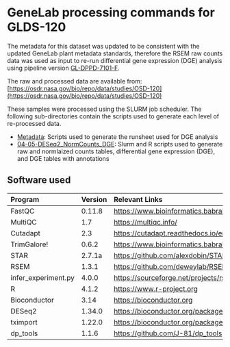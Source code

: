 # GeneLab processing commands for GLDS-120
The metadata for this dataset was updated to be consistent with the updated GeneLab plant metadata standards, therefore the RSEM raw counts data was used as input to re-run differential gene expression (DGE) analysis using pipeline version 
[GL-DPPD-7101-F](../../../Pipeline_GL-DPPD-7101_Versions/GL-DPPD-7101-F.md).

The raw and processed data are available from: [https://osdr.nasa.gov/bio/repo/data/studies/OSD-120](https://osdr.nasa.gov/bio/repo/data/studies/OSD-120)

These samples were processed using the SLURM job scheduler. The following sub-directories contain the scripts used to generate each level of re-processed data.
  - [Metadata](Metadata): Scripts used to generate the runsheet used for DGE analysis
  - [04-05-DESeq2_NormCounts_DGE](04-05-DESeq2_NormCounts_DGE): Slurm and R scripts used to generate raw and normlaized counts tables, differential gene expression (DGE), and DGE tables with annotations

## Software used  
| Program              | Version          | Relevant Links                                                    |
|:---------------------|:-----------------|:------------------------------------------------------------------|
| FastQC               | 0.11.8           | https://www.bioinformatics.babraham.ac.uk/projects/fastqc/        |
| MultiQC              | 1.7              | https://multiqc.info/                                             |
| Cutadapt             | 2.3              | https://cutadapt.readthedocs.io/en/stable/                        |
| TrimGalore!          | 0.6.2            | https://www.bioinformatics.babraham.ac.uk/projects/trim_galore/   |
| STAR                 | 2.7.1a           | https://github.com/alexdobin/STAR                                 |
| RSEM                 | 1.3.1            | https://github.com/deweylab/RSEM                                  |
| infer_experiment.py  | 4.0.0            | https://sourceforge.net/projects/rseqc                            |
| R                    | 4.1.2            | https://www.r-project.org                                         |
| Bioconductor         | 3.14             | https://bioconductor.org                                          |
| DESeq2               | 1.34.0           | https://bioconductor.org/packages/release/bioc/html/DESeq2.html   |
| tximport             | 1.22.0           | https://bioconductor.org/packages/release/bioc/html/tximport.html |
| dp_tools             | 1.1.6            | https://github.com/J-81/dp_tools                                  |
